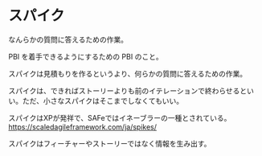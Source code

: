# スパイク

なんらかの質問に答えるための作業。

PBI を着手できるようにするための PBI のこと。

スパイクは見積もりを作るというより、何らかの質問に答えるための作業。

スパイクは、できればストーリーよりも前のイテレーションで終わらせるといい。ただ、小さなスパイクはそこまでしなくてもいい。

スパイクはXPが発祥で、SAFeではイネーブラーの一種とされている。
https://scaledagileframework.com/ja/spikes/

スパイクはフィーチャーやストーリーではなく情報を生み出す。
